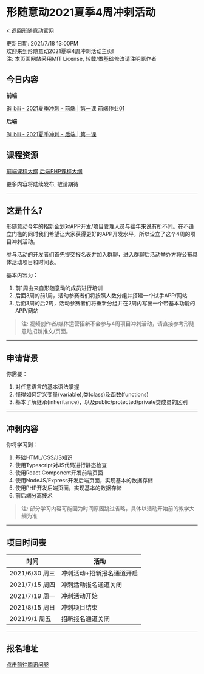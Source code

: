 # 形随意动2021夏季4周冲刺活动
[< 返回形随意动官网](https://www.interactiveplus.org/)
   
更新日期: 2021/7/18 13:00PM  
欢迎来到形随意动2021夏季4周冲刺活动主页!   
注: 本页面网站采用MIT License, 转载/做基础修改请注明原作者   

## 今日内容

**前端**

[Bilibili - 2021夏季冲刺 - 前端 \| 第一课](https://www.bilibili.com/video/BV1w64y167HX)
[前端作业01](HWs/Frontend/HW01/README.md)

**后端**

[Bilibili - 2021夏季冲刺 - 后端 \| 第一课](https://www.bilibili.com/video/BV1Vv411E7zB)

## 课程资源

[前端课程大纲](Syllabus/Frontend-Syllasbus.md)
[后端PHP课程大纲](Syllabus/PHP-Syllabus.md)

更多内容将陆续发布, 敬请期待

---

## 这是什么?
形随意动今年的招新企划对APP开发/项目管理人员与往年来说有所不同。在不设立门槛的同时我们希望让大家获得更好的APP开发水平，所以设立了这个4周的项目冲刺活动。    

参与活动的开发者们首先提交报名表并加入群聊，进入群聊后活动举办方将公布具体活动项目和时间表。    

基本内容为：    

1. 前1周由来自形随意动的成员进行培训
2. 后面3周的前1周，活动参赛者们将按照人数分组并搭建一个试手APP/网站
3. 后面3周的后2周，活动参赛者们将重新分组并在2周内写出一个带基本功能的APP/网站


> 注: 视频创作者/媒体运营招新不会参与4周项目冲刺活动，请直接参考形随意动招新推文/页面。

---

## 申请背景

你需要：

1. 对任意语言的基本语法掌握
2. 懂得如何定义变量(variable),类(class)及函数(functions)
3. 基本了解继承(inheritance)，以及public/protected/private类成员的区别

---

## 冲刺内容

你将学习到：

1. 基础HTML/CSS/JS知识
2. 使用Typescript对JS代码进行静态检查
3. 使用React Component开发前端页面
4. 使用NodeJS/Express开发后端页面，实现基本的数据存储
5. 使用PHP开发后端页面，实现基本的数据存储
6. 前后端分离技术

> 注: 部分学习内容可能因为时间原因跳过省略，具体以活动开始前的教学大纲为准

---

## 项目时间表

|时间|活动|
|-|-|
|2021/6/30 周三|冲刺活动+招新报名通道开启|
|2021/7/15 周四|冲刺活动报名通道关闭|
|2021/7/19 周一|冲刺活动开始|
|2021/8/15 周日|冲刺项目结束|
|2021/9/1 周五|招新报名通道关闭|

---

## 报名地址

[点击前往腾讯问卷](https://wj.qq.com/s2/8402748/4dbd/)